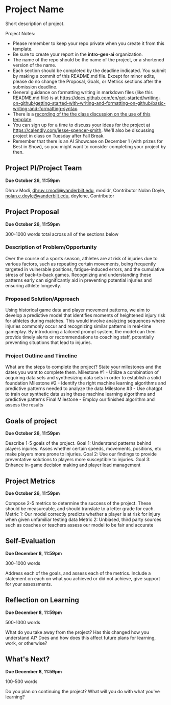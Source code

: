 # Project Name 
Short description of project.

Project Notes:

- Please remember to keep your repo private when you create it from this template.
- Be sure to create your report in the **intro-gen-ai** organization. 
- The name of the repo should be the name of the project, or a shortened version of the name.
- Each section should be completed by the deadline indicated. You submit by making a commit of this README.md file. Except for minor edits, please do no change the Proposal, Goals, or Metrics sections after the submission deadline.
- General guidance on formatting writing in markdown files (like this README.md file) is at https://docs.github.com/en/get-started/writing-on-github/getting-started-with-writing-and-formatting-on-github/basic-writing-and-formatting-syntax.
- There is a [recording of the the class discussion on the use of this template](https://vanderbilt.zoom.us/rec/share/RjihScz0Ti7RId0KMj7GWBc8XueS571_JnFqDQwli0AuKLsgaau0j_RcphBjwYtV.HP10ROf2TwPUn6TA?startTime=1697553005000).
- You can sign up for a time to discuss your ideas for the project at https://calendly.com/jesse-spencer-smith. We'll also be discussing project in class on Tuesday after Fall Break.
- Remember that there is an AI Showcase on December 1 (with prizes for Best in Show), so you might want to consider completing your project by then. 

## Project PI/Project Team 
**Due October 26, 11:59pm**

Dhruv Modi, dhruv.r.modi@vanderbilt.edu, modidr, Contributor
Nolan Doyle, nolan.e.doyle@vanderbilt.edu, doylene, Contributor


## Project Proposal 
**Due October 26, 11:59pm**

300-1000 words total across all of the sections below

### Description of Problem/Opportunity
Over the course of a sports season, athletes are at risk of injuries due to various factors, such as repeating certain movements, being frequently targeted in vulnerable positions, fatigue-induced errors, and the cumulative stress of back-to-back games. Recognizing and understanding these patterns early can significantly aid in preventing potential injuries and ensuring athlete longevity.


### Proposed Solution/Approach
Using historical game data and player movement patterns, we aim to develop a predictive model that identifies moments of heightened injury risk for athletes during matches. This would involve analyzing sequences where injuries commonly occur and recognizing similar patterns in real-time gameplay. By introducing a tailored prompt system, the model can then provide timely alerts or recommendations to coaching staff, potentially preventing situations that lead to injuries.


### Project Outline and Timeline
What are the steps to complete the project? State your milestones and the dates you want to complete them. 
Milestone #1 - Utilize a combination of acquiring data sets and synthesizing data sets in order to establish a solid foundation
Milestone #2 - Identify the right machine learning algorithms and predictive patterns needed to analyze the data
Milestone #3 - Use chatgpt to train our synthetic data using these machine learning algorithms and predictive patterns
Final Milestone - Employ our finished algorithm and assess the results


## Goals of project 
**Due October 26, 11:59pm**

Describe 1-5 goals of the project. 
Goal 1: Understand patterns behind players injuries. Asses whether certain speeds, movements, positions, etc make players more prone to injuries. 
Goal 2: Use our findings to provide preventative solutions to players more susceptible to injuries. 
Goal 3: Enhance in-game decision making and player load management

## Project Metrics 
**Due October 26, 11:59pm**

Compose 2-5 metrics to determine the success of the project. These should be measureable, and should translate to a letter grade for each. 
Metric 1: Our model correctly predicts whether a player is at risk for injury when given unfamiliar testing data
Metric 2: Unbiased, third party sources such as coaches or teachers assess our model to be fair and accurate


## Self-Evaluation
**Due December 8, 11:59pm**

300-1000 words

Address each of the goals, and assess each of the metrics. Include a statement on each on what you achieved or did not achieve, give support for your assessments.

## Reflection on Learning
**Due December 8, 11:59pm**

500-1000 words

What do you take away from the project? Has this changed how you understand AI? Does and how does this affect future plans for learning, work, or otherwise?

## What's Next?
**Due December 8, 11:59pm**

100-500 words

Do you plan on continuing the project? What will you do with what you've learning?
